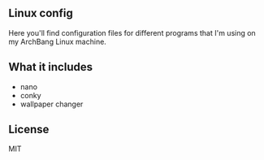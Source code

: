 ## Linux config
Here you'll find configuration files for different programs that I'm using on my
ArchBang Linux machine.

## What it includes
- nano
- conky
- wallpaper changer


## License
MIT
